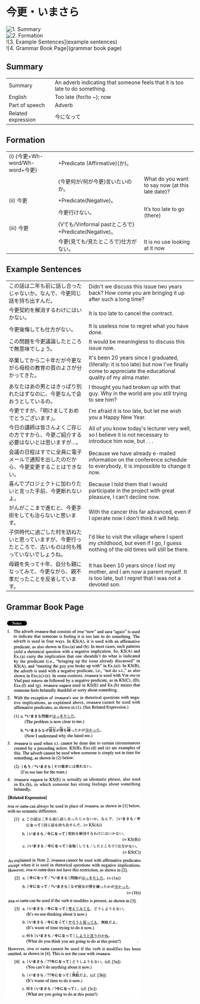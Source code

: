 # 今更・いまさら

![1. Summary](summary)<br>
![2. Formation](formation)<br>
![3. Example Sentences](example sentences)<br>
![4. Grammar Book Page](grammar book page)<br>


## Summary

<table><tr>   <td>Summary</td>   <td>An adverb indicating that someone feels that it is too late to do something.</td></tr><tr>   <td>English</td>   <td>Too late (for/to ~); now</td></tr><tr>   <td>Part of speech</td>   <td>Adverb</td></tr><tr>   <td>Related expression</td>   <td>今になって</td></tr></table>

## Formation

<table class="table"><tbody><tr class="tr head"><td class="td"><span class="numbers">(i)</span> <span class="bold">{</span><span class="concept">今更</span><span class="bold">+Wh-word/Wh-word+</span><span class="concept">今更</span><span class="bold">}</span></td><td class="td"><span class="concept"></span><span>+Predicate (Affirmative)(か)。</span></td><td class="td"></td></tr><tr class="tr"><td class="td"></td><td class="td"><span>{</span><span class="concept">今更</span><span>何が/何が</span><span class="concept">今更</span><span>}言いたいのか。</span></td><td class="td"><span>What do you want to say now (at this late date)?</span></td></tr><tr class="tr head"><td class="td"><span class="numbers">(ii)</span> <span class="concept">今更</span></td><td class="td"><span class="concept"></span><span>+Predicate(Negative)。</span></td><td class="td"></td></tr><tr class="tr"><td class="td"></td><td class="td"><span class="concept">今更</span><span>行けない。</span></td><td class="td"><span>It’s too late to go (there)</span> </td></tr><tr class="tr head"><td class="td"><span class="numbers">(iii)</span> <span class="concept">今更</span></td><td class="td"><span class="concept"></span><span>{Vても/Vinformal pastところで} +Predicate(Negative)。</span></td><td class="td"></td></tr><tr class="tr"><td class="td"></td><td class="td"><span class="concept">今更</span><span>{見ても/見たところで}仕方がない。</span></td><td class="td"><span>It is no use looking at it now</span></td></tr></tbody></table>

## Example Sentences

<table><tr>   <td>この話は二年も前に話し合ったじゃないか。なんで、今更同じ話を持ち出すんだ。</td>   <td>Didn't we discuss this issue two years back? How come you are bringing it up after such a long time?</td></tr><tr>   <td>今更契約を解消するわけにはいかない。</td>   <td>It is too late to cancel the contract.</td></tr><tr>   <td>今更後悔しても仕方がない。</td>   <td>It is useless now to regret what you have done.</td></tr><tr>   <td>この問題を今更議論したところで無意味でしょう。</td>   <td>It would be meaningless to discuss this issue now.</td></tr><tr>   <td>卒業してから二十年だが今更ながら母校の教育の質のよさが分かってきた。</td>   <td>It's been 20 years since I graduated, (literally: it is too late) but now l've ﬁnally come to appreciate the educational quality of my alma mater.</td></tr><tr>   <td>あなたはあの男とはきっぱり別れたはずなのに、今更なんで会おうとしているの。</td>   <td>I thought you had broken up with that guy. Why in the world are you still trying to see him?</td></tr><tr>   <td>今更ですが、「明けましておめでとうございます」。</td>   <td>I'm afraid it is too late, but let me wish you a Happy New Year.</td></tr><tr>   <td>今日の講師は皆さんよくご存じの方ですから、今更ご紹介する必要はないとは思いますが…。</td>   <td>All of you know today's lecturer very well, so I believe it is not necessary to introduce him now, but . . .</td></tr><tr>   <td>会議の日程はすでに全員に電子メールで通知を出したのだから、今更変更することはできない。</td>   <td>Because we have already e-mailed information on the conference schedule to everybody, it is impossible to change it now.</td></tr><tr>   <td>喜んでプロジェクトに加わりたいと言った手前、今更断れないよ。</td>   <td>Because I told them that I would participate in the project with great pleasure, I can't decline now.</td></tr><tr>   <td>がんがここまで進むと、今更手術をしても治らないと思います。</td>   <td>With the cancer this far advanced, even if I operate now I don't think it will help.</td></tr><tr>   <td>子供時代に過ごした村を訪ねたいと思っていますが、今更行ったところで、古いものは何も残っていないでしょうね。</td>   <td>I'd like to visit the village where I spent my childhood, but even if I go, I guess nothing of the old times will still be there.</td></tr><tr>   <td>母親を失って十年、自分も親になってみて、今更ながら、親不孝だったことを反省しています。</td>   <td>It has been 10 years since I lost my mother, and I am now a parent myself. It is too late, but I regret that I was not a devoted son.</td></tr></table>

## Grammar Book Page

![](../img/Advancedいまさら.png)

